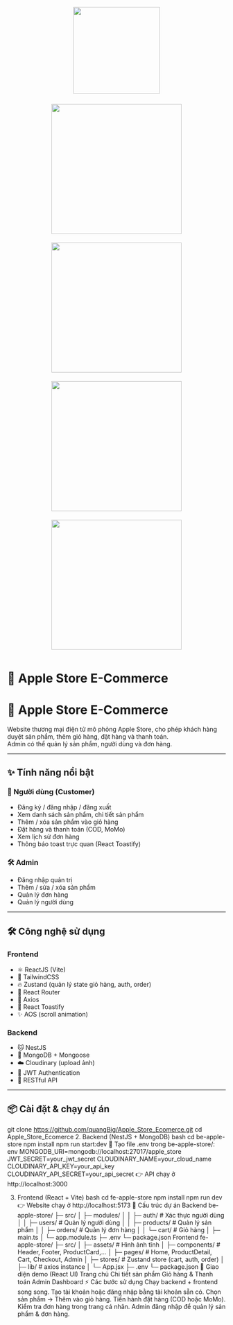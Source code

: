 <p align="center">
  <img src="https://tse2.mm.bing.net/th/id/OIP.BrWDIMO4_5nouY26XZecMwAAAA?r=0&rs=1&pid=ImgDetMain&o=7&rm=3" width="200" />
</p>

<p align="center">
  <img src="https://via.placeholder.com/300x200?text=React+Home+Page" width="300" style="margin: 10px;" />
  <img src="https://via.placeholder.com/300x200?text=React+Product+Detail" width="300" style="margin: 10px;" />
  <img src="https://via.placeholder.com/300x200?text=React+Cart+Page" width="300" style="margin: 10px;" />
  <img src="https://via.placeholder.com/300x200?text=React+Checkout+Page" width="300" style="margin: 10px;" />
</p>

# 🍏 Apple Store E-Commerce


# 🍏 Apple Store E-Commerce

Website thương mại điện tử mô phỏng Apple Store, cho phép khách hàng duyệt sản phẩm, thêm giỏ hàng, đặt hàng và thanh toán.  
Admin có thể quản lý sản phẩm, người dùng và đơn hàng.

---

## ✨ Tính năng nổi bật

### 👤 Người dùng (Customer)
- Đăng ký / đăng nhập / đăng xuất
- Xem danh sách sản phẩm, chi tiết sản phẩm
- Thêm / xóa sản phẩm vào giỏ hàng
- Đặt hàng và thanh toán (COD, MoMo)
- Xem lịch sử đơn hàng
- Thông báo toast trực quan (React Toastify)

### 🛠️ Admin
- Đăng nhập quản trị
- Thêm / sửa / xóa sản phẩm
- Quản lý đơn hàng
- Quản lý người dùng

---

## 🛠️ Công nghệ sử dụng

### **Frontend**
- ⚛️ ReactJS (Vite)
- 🎨 TailwindCSS
- 🔥 Zustand (quản lý state giỏ hàng, auth, order)
- 🚦 React Router
- 📡 Axios
- 🎉 React Toastify
- ✨ AOS (scroll animation)

### **Backend**
- 🐱 NestJS
- 🍃 MongoDB + Mongoose
- ☁️ Cloudinary (upload ảnh)
- 🔑 JWT Authentication
- 🚀 RESTful API

---

## 📦 Cài đặt & chạy dự án
git clone https://github.com/quangBig/Apple_Store_Ecomerce.git
cd Apple_Store_Ecomerce
2. Backend (NestJS + MongoDB)
bash
cd be-apple-store
npm install
npm run start:dev
🔑 Tạo file .env trong be-apple-store/:
env
MONGODB_URI=mongodb://localhost:27017/apple_store
JWT_SECRET=your_jwt_secret
CLOUDINARY_NAME=your_cloud_name
CLOUDINARY_API_KEY=your_api_key
CLOUDINARY_API_SECRET=your_api_secret
👉 API chạy ở http://localhost:3000

3. Frontend (React + Vite)
bash
cd fe-apple-store
npm install
npm run dev
👉 Website chạy ở http://localhost:5173
📂 Cấu trúc dự án
Backend
be-apple-store/
├─ src/
│  ├─ modules/
│  │  ├─ auth/          # Xác thực người dùng
│  │  ├─ users/         # Quản lý người dùng
│  │  ├─ products/      # Quản lý sản phẩm
│  │  ├─ orders/        # Quản lý đơn hàng
│  │  └─ cart/          # Giỏ hàng
│  ├─ main.ts
│  └─ app.module.ts
├─ .env
└─ package.json
Frontend
fe-apple-store/
├─ src/
│  ├─ assets/           # Hình ảnh tĩnh
│  ├─ components/       # Header, Footer, ProductCard,...
│  ├─ pages/            # Home, ProductDetail, Cart, Checkout, Admin
│  ├─ stores/           # Zustand store (cart, auth, order)
│  ├─ lib/              # axios instance
│  └─ App.jsx
├─ .env
└─ package.json
🎥 Giao diện demo (React UI)
Trang chủ
Chi tiết sản phẩm
Giỏ hàng & Thanh toán
Admin Dashboard
⚡ Các bước sử dụng
Chạy backend + frontend song song.
Tạo tài khoản hoặc đăng nhập bằng tài khoản sẵn có.
Chọn sản phẩm → Thêm vào giỏ hàng.
Tiến hành đặt hàng (COD hoặc MoMo).
Kiểm tra đơn hàng trong trang cá nhân.
Admin đăng nhập để quản lý sản phẩm & đơn hàng.

